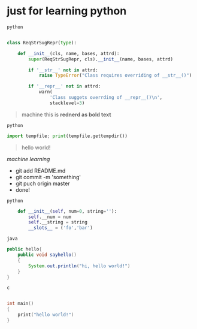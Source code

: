# just for learning python

`python`

```python

class ReqStrSugRepr(type):

    def __init__(cls, name, bases, attrd):
        super(ReqStrSugRepr, cls).__init__(name, bases, attrd)

        if '__str__' not in attrd:
            raise TypeError("Class requires overriding of __str__()")

        if '__repr__' not in attrd:
            warn(
                'Class suggets overrding of __repr__()\n',
                stacklevel=3)

```
 
 
> machine
> this is **rednerd as bold text**

 
`python`

```python
import tempfile; print(tempfile.gettempdir())
```

        
> hello world!


*machine learning*

* git add README.md
* git commit -m 'something'
* git puch origin master
* done!

`python`

```python
    def __init__(self, num=0, string=''):
        self.__num = num
        self.__string = string
        __slots__ = ('fo','bar')
```

`java`

```java
public hello{
    public void sayhello()
    {
        System.out.println("hi, hello world!")
    }
}
```

`c`

```c

int main()
{
    print("hello world!")
}
```

